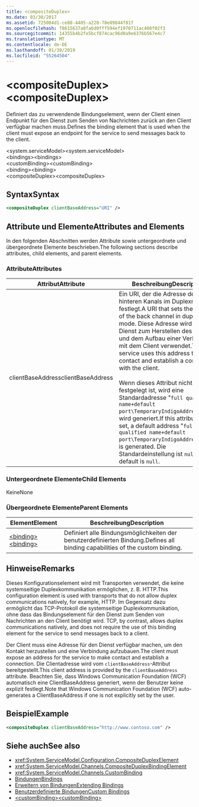 ```yaml
---
title: <compositeDuplex>
ms.date: 03/30/2017
ms.assetid: 725004d1-ce88-4405-a220-78e89844f81f
ms.openlocfilehash: f8615637a0fa6d0fff594ef1970711ac408f02f3
ms.sourcegitcommit: 14355b4b2fe5bcf874cac96d0a9e6376b567e4c7
ms.translationtype: MT
ms.contentlocale: de-DE
ms.lasthandoff: 01/30/2019
ms.locfileid: "55264504"
---
```

# <a name="compositeduplex"></a><span data-ttu-id="36798-101">\<compositeDuplex></span><span class="sxs-lookup"><span data-stu-id="36798-101">\<compositeDuplex></span></span>
<span data-ttu-id="36798-102">Definiert das zu verwendende Bindungselement, wenn der Client einen Endpunkt für den Dienst zum Senden von Nachrichten zurück an den Client verfügbar machen muss.</span><span class="sxs-lookup"><span data-stu-id="36798-102">Defines the binding element that is used when the client must expose an endpoint for the service to send messages back to the client.</span></span>  
  
 <span data-ttu-id="36798-103">\<system.serviceModel></span><span class="sxs-lookup"><span data-stu-id="36798-103">\<system.serviceModel></span></span>  
<span data-ttu-id="36798-104">\<bindings></span><span class="sxs-lookup"><span data-stu-id="36798-104">\<bindings></span></span>  
<span data-ttu-id="36798-105">\<customBinding></span><span class="sxs-lookup"><span data-stu-id="36798-105">\<customBinding></span></span>  
<span data-ttu-id="36798-106">\<binding></span><span class="sxs-lookup"><span data-stu-id="36798-106">\<binding></span></span>  
<span data-ttu-id="36798-107">\<compositeDuplex></span><span class="sxs-lookup"><span data-stu-id="36798-107">\<compositeDuplex></span></span>  
  
## <a name="syntax"></a><span data-ttu-id="36798-108">Syntax</span><span class="sxs-lookup"><span data-stu-id="36798-108">Syntax</span></span>  
  
```xml  
<compositeDuplex clientBaseAddress="URI" />
```  
  
## <a name="attributes-and-elements"></a><span data-ttu-id="36798-109">Attribute und Elemente</span><span class="sxs-lookup"><span data-stu-id="36798-109">Attributes and Elements</span></span>  
 <span data-ttu-id="36798-110">In den folgenden Abschnitten werden Attribute sowie untergeordnete und übergeordnete Elemente beschrieben.</span><span class="sxs-lookup"><span data-stu-id="36798-110">The following sections describe attributes, child elements, and parent elements.</span></span>  
  
### <a name="attributes"></a><span data-ttu-id="36798-111">Attribute</span><span class="sxs-lookup"><span data-stu-id="36798-111">Attributes</span></span>  
  
|<span data-ttu-id="36798-112">Attribut</span><span class="sxs-lookup"><span data-stu-id="36798-112">Attribute</span></span>|<span data-ttu-id="36798-113">Beschreibung</span><span class="sxs-lookup"><span data-stu-id="36798-113">Description</span></span>|  
|---------------|-----------------|  
|<span data-ttu-id="36798-114">clientBaseAddress</span><span class="sxs-lookup"><span data-stu-id="36798-114">clientBaseAddress</span></span>|<span data-ttu-id="36798-115">Ein URI, der die Adresse des hinteren Kanals im Duplexmodus festlegt.</span><span class="sxs-lookup"><span data-stu-id="36798-115">A URI that sets the address of the back channel in duplex mode.</span></span> <span data-ttu-id="36798-116">Diese Adresse wird vom Dienst zum Herstellen des Kontakts und dem Aufbau einer Verbindung mit dem Client verwendet.</span><span class="sxs-lookup"><span data-stu-id="36798-116">The service uses this address to make contact and establish a connection with the client.</span></span><br /><br /> <span data-ttu-id="36798-117">Wenn dieses Attribut nicht festgelegt ist, wird eine Standardadresse "`full qualified name+default port\TemporaryIndigoAddress\guid`" wird generiert.</span><span class="sxs-lookup"><span data-stu-id="36798-117">If this attribute is not set, a default address "`full qualified name+default port\TemporaryIndigoAddress\guid`" is generated.</span></span> <span data-ttu-id="36798-118">Die Standardeinstellung ist `null`.</span><span class="sxs-lookup"><span data-stu-id="36798-118">The default is `null`.</span></span>|  
  
### <a name="child-elements"></a><span data-ttu-id="36798-119">Untergeordnete Elemente</span><span class="sxs-lookup"><span data-stu-id="36798-119">Child Elements</span></span>  
 <span data-ttu-id="36798-120">Keine</span><span class="sxs-lookup"><span data-stu-id="36798-120">None</span></span>  
  
### <a name="parent-elements"></a><span data-ttu-id="36798-121">Übergeordnete Elemente</span><span class="sxs-lookup"><span data-stu-id="36798-121">Parent Elements</span></span>  
  
|<span data-ttu-id="36798-122">Element</span><span class="sxs-lookup"><span data-stu-id="36798-122">Element</span></span>|<span data-ttu-id="36798-123">Beschreibung</span><span class="sxs-lookup"><span data-stu-id="36798-123">Description</span></span>|  
|-------------|-----------------|  
|[<span data-ttu-id="36798-124">\<binding></span><span class="sxs-lookup"><span data-stu-id="36798-124">\<binding></span></span>](../../../../../docs/framework/misc/binding.md)|<span data-ttu-id="36798-125">Definiert alle Bindungsmöglichkeiten der benutzerdefinierten Bindung.</span><span class="sxs-lookup"><span data-stu-id="36798-125">Defines all binding capabilities of the custom binding.</span></span>|  
  
## <a name="remarks"></a><span data-ttu-id="36798-126">Hinweise</span><span class="sxs-lookup"><span data-stu-id="36798-126">Remarks</span></span>  
 <span data-ttu-id="36798-127">Dieses Konfigurationselement wird mit Transporten verwendet, die keine systemseitige Duplexkommunikation ermöglichen, z.&#160;B. HTTP.</span><span class="sxs-lookup"><span data-stu-id="36798-127">This configuration element is used with transports that do not allow duplex communications natively, for example, HTTP.</span></span> <span data-ttu-id="36798-128">Im Gegensatz dazu ermöglicht das TCP-Protokoll die systemseitige Duplexkommunikation, ohne dass das Bindungselement für den Dienst zum Senden von Nachrichten an den Client benötigt wird. </span><span class="sxs-lookup"><span data-stu-id="36798-128">TCP, by contrast, allows duplex communications natively, and does not require the use of this binding element for the service to send messages back to a client.</span></span>  
  
 <span data-ttu-id="36798-129">Der Client muss eine Adresse für den Dienst verfügbar machen, um den Kontakt herzustellen und eine Verbindung aufzubauen.</span><span class="sxs-lookup"><span data-stu-id="36798-129">The client must expose an address for the service to make contact and establish a connection.</span></span> <span data-ttu-id="36798-130">Die Clientadresse wird vom `clientBaseAddress`-Attribut bereitgestellt.</span><span class="sxs-lookup"><span data-stu-id="36798-130">This client address is provided by the `clientBaseAddress` attribute.</span></span> <span data-ttu-id="36798-131">Beachten Sie, dass Windows Communication Foundation (WCF) automatisch eine ClientBaseAddress generiert, wenn der Benutzer keine explizit festlegt.</span><span class="sxs-lookup"><span data-stu-id="36798-131">Note that Windows Communication Foundation (WCF) auto-generates a ClientBaseAddress if one is not explicitly set by the user.</span></span>  
  
## <a name="example"></a><span data-ttu-id="36798-132">Beispiel</span><span class="sxs-lookup"><span data-stu-id="36798-132">Example</span></span>  
  
```xml  
<compositeDuplex clientBaseAddress="http://www.contoso.com" />
```  
  
## <a name="see-also"></a><span data-ttu-id="36798-133">Siehe auch</span><span class="sxs-lookup"><span data-stu-id="36798-133">See also</span></span>
- <xref:System.ServiceModel.Configuration.CompositeDuplexElement>
- <xref:System.ServiceModel.Channels.CompositeDuplexBindingElement>
- <xref:System.ServiceModel.Channels.CustomBinding>
- [<span data-ttu-id="36798-134">Bindungen</span><span class="sxs-lookup"><span data-stu-id="36798-134">Bindings</span></span>](../../../../../docs/framework/wcf/bindings.md)
- [<span data-ttu-id="36798-135">Erweitern von Bindungen</span><span class="sxs-lookup"><span data-stu-id="36798-135">Extending Bindings</span></span>](../../../../../docs/framework/wcf/extending/extending-bindings.md)
- [<span data-ttu-id="36798-136">Benutzerdefinierte Bindungen</span><span class="sxs-lookup"><span data-stu-id="36798-136">Custom Bindings</span></span>](../../../../../docs/framework/wcf/extending/custom-bindings.md)
- [<span data-ttu-id="36798-137">\<customBinding></span><span class="sxs-lookup"><span data-stu-id="36798-137">\<customBinding></span></span>](../../../../../docs/framework/configure-apps/file-schema/wcf/custombinding.md)

